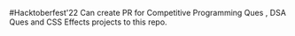 #Hacktoberfest'22
 Can create PR for Competitive Programming Ques , DSA Ques and CSS Effects projects to this repo.